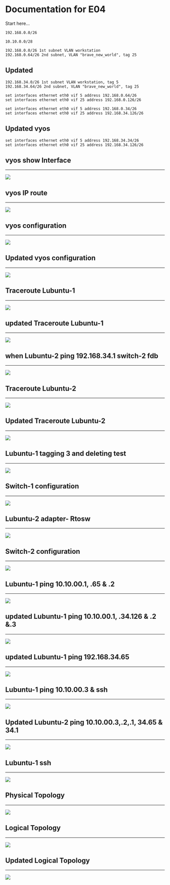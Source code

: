 # Documentation for E04

Start here...
```
192.168.0.0/26

10.10.0.0/28
```

```
192.168.0.0/26 1st subnet VLAN workstation
192.168.0.64/26 2nd subnet, VLAN "brave_new_world", tag 25
```
## Updated
```
192.168.34.0/26 1st subnet VLAN workstation, tag 5
192.168.34.64/26 2nd subnet, VLAN "brave_new_world", tag 25
```

```
set interfaces ethernet eth0 vif 5 address 192.168.0.64/26
set interfaces ethernet eth0 vif 25 address 192.168.0.126/26

set interfaces ethernet eth0 vif 5 address 192.168.0.34/26
set interfaces ethernet eth0 vif 25 address 192.168.34.126/26

```
## Updated vyos
```
set interfaces ethernet eth0 vif 5 address 192.168.34.34/26
set interfaces ethernet eth0 vif 25 address 192.168.34.126/26
```

## vyos show Interface
---
![](documentation/E04/Vinter.png)


## vyos IP route
---
![](documentation/E04/Viproute.png)



## vyos configuration
---
![](documentation/E04/vyosconf.png)


## Updated vyos configuration
---
![](documentation/E04/upvyos.png)


## Traceroute Lubuntu-1
---
![](documentation/E04/tracerlub-1.png)

## updated Traceroute Lubuntu-1
---
![](documentation/E04/ulub-1t.png)

## when Lubuntu-2 ping 192.168.34.1 switch-2 fdb
---
![](documentation/E04/sw2fdb.png)

## Traceroute Lubuntu-2
---
![](documentation/E04/lub2trace.png)


## Updated Traceroute Lubuntu-2
---
![](documentation/E04/ulub-2t.png)


## Lubuntu-1 tagging 3 and deleting test
---
![](documentation/E04/lub-1po3del.png)



## Switch-1 configuration
---
![](documentation/E04/sw1con.png)

## Lubuntu-2 adapter- Rtosw
---
![](documentation/E04/lub2n.png)


## Switch-2 configuration
---
![](documentation/E04/sw2con.png)


## Lubuntu-1 ping 10.10.00.1, .65 & .2 
---
![](documentation/E04/lub1p1265.png)

## updated Lubuntu-1 ping 10.10.00.1, .34.126 & .2 &.3
---
![](documentation/E04/ulub-1p.png)

## updated Lubuntu-1 ping 192.168.34.65
---
![](documentation/E04/lub-1p65.png)


## Lubuntu-1 ping 10.10.00.3 & ssh
---
![](documentation/E04/lub1p23ssh.png)


## Updated Lubuntu-2 ping 10.10.00.3,.2,.1, 34.65 & 34.1
---
![](documentation/E04/lub-2pu.png)


## Lubuntu-1 ssh
---
![](documentation/E04/ssh.3.png)


## Physical Topology
---
![](documentation/E04/pgytopo.png)


## Logical Topology
---
![](documentation/E04/logtopo.png)

## Updated Logical Topology
---
![](documentation/E04/ult.png)




